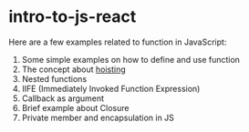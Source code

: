 # intro-to-js-react
Here are a few examples related to function in JavaScript:
1. Some simple examples on how to define and use function
2. The concept about [hoisting](https://developer.mozilla.org/en-US/docs/Glossary/Hoisting)
3. Nested functions
4. IIFE (Immediately Invoked Function Expression)
5. Callback as argument
6. Brief example about Closure
7. Private member and encapsulation in JS